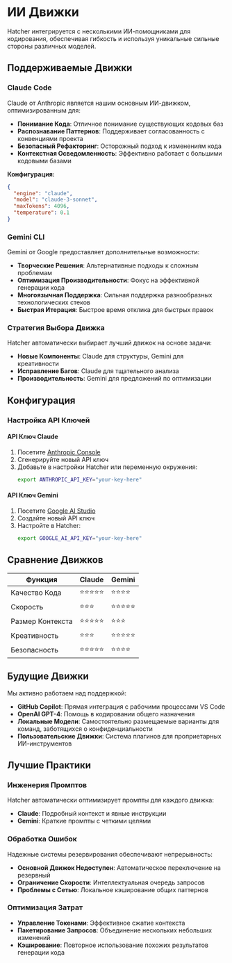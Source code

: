 # ИИ Движки

Hatcher интегрируется с несколькими ИИ-помощниками для кодирования, обеспечивая гибкость и используя уникальные сильные стороны различных моделей.

## Поддерживаемые Движки

### Claude Code

Claude от Anthropic является нашим основным ИИ-движком, оптимизированным для:

- **Понимание Кода**: Отличное понимание существующих кодовых баз
- **Распознавание Паттернов**: Поддерживает согласованность с конвенциями проекта
- **Безопасный Рефакторинг**: Осторожный подход к изменениям кода
- **Контекстная Осведомленность**: Эффективно работает с большими кодовыми базами

**Конфигурация:**

```json
{
  "engine": "claude",
  "model": "claude-3-sonnet",
  "maxTokens": 4096,
  "temperature": 0.1
}
```

### Gemini CLI

Gemini от Google предоставляет дополнительные возможности:

- **Творческие Решения**: Альтернативные подходы к сложным проблемам
- **Оптимизация Производительности**: Фокус на эффективной генерации кода
- **Многоязычная Поддержка**: Сильная поддержка разнообразных технологических стеков
- **Быстрая Итерация**: Быстрое время отклика для быстрых правок

### Стратегия Выбора Движка

Hatcher автоматически выбирает лучший движок на основе задачи:

- **Новые Компоненты**: Claude для структуры, Gemini для креативности
- **Исправление Багов**: Claude для тщательного анализа
- **Производительность**: Gemini для предложений по оптимизации

## Конфигурация

### Настройка API Ключей

#### API Ключ Claude

1. Посетите [Anthropic Console](https://console.anthropic.com)
2. Сгенерируйте новый API ключ
3. Добавьте в настройки Hatcher или переменную окружения:
   ```bash
   export ANTHROPIC_API_KEY="your-key-here"
   ```

#### API Ключ Gemini

1. Посетите [Google AI Studio](https://aistudio.google.com)
2. Создайте новый API ключ
3. Настройте в Hatcher:
   ```bash
   export GOOGLE_AI_API_KEY="your-key-here"
   ```

## Сравнение Движков

| Функция          | Claude     | Gemini     |
| ---------------- | ---------- | ---------- |
| Качество Кода    | ⭐⭐⭐⭐⭐ | ⭐⭐⭐⭐   |
| Скорость         | ⭐⭐⭐     | ⭐⭐⭐⭐⭐ |
| Размер Контекста | ⭐⭐⭐⭐⭐ | ⭐⭐⭐     |
| Креативность     | ⭐⭐⭐     | ⭐⭐⭐⭐⭐ |
| Безопасность     | ⭐⭐⭐⭐⭐ | ⭐⭐⭐⭐   |

## Будущие Движки

Мы активно работаем над поддержкой:

- **GitHub Copilot**: Прямая интеграция с рабочими процессами VS Code
- **OpenAI GPT-4**: Помощь в кодировании общего назначения
- **Локальные Модели**: Самостоятельно размещаемые варианты для команд, заботящихся о конфиденциальности
- **Пользовательские Движки**: Система плагинов для проприетарных ИИ-инструментов

## Лучшие Практики

### Инженерия Промптов

Hatcher автоматически оптимизирует промпты для каждого движка:

- **Claude**: Подробный контекст и явные инструкции
- **Gemini**: Краткие промпты с четкими целями

### Обработка Ошибок

Надежные системы резервирования обеспечивают непрерывность:

- **Основной Движок Недоступен**: Автоматическое переключение на резервный
- **Ограничение Скорости**: Интеллектуальная очередь запросов
- **Проблемы с Сетью**: Локальное кэширование общих паттернов

### Оптимизация Затрат

- **Управление Токенами**: Эффективное сжатие контекста
- **Пакетирование Запросов**: Объединение нескольких небольших изменений
- **Кэширование**: Повторное использование похожих результатов генерации кода
